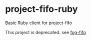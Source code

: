 project-fifo-ruby
=================

Basic Ruby client for project-fifo

This project is deprecated. see [fog-fifo](https://github.com/bakins/fog-fifo)
